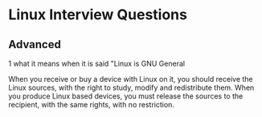 # Linux Interview Questions 
## Advanced 
1 what it means when it is said "Linux is GNU General

 When you receive or buy a device with Linux on it, you should receive the Linux sources, with the right to study, modify and redistribute them.
 When you produce Linux based devices, you must release the sources to the recipient, with the same rights, with no restriction.
